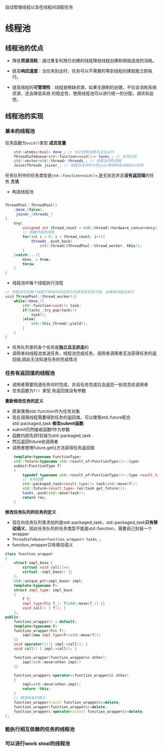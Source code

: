 自动管理线程以及在线程间调配任务

# 线程池
## 线程池的优点
- 降低**资源消耗**：通过重复利用已创建的线程降低线程创建和销毁造成的消耗。

- 提高**响应速度**：当任务到达时，任务可以不需要的等到线程创建就能立即执行。

- 提高线程的**可管理性**：线程是稀缺资源，如果无限制的创建，不仅会消耗系统资源，还会降低系统 的稳定性，使用线程池可以进行统一的分配，调优和监控。


## 线程池的实现
### 基本的线程池
任务函数为`void()`类型
**成员变量**
```c++
	std::atomic<bool> done_; // 标识线程池是否正在运行
    ThreadSafeQueue<std::function<void()>> tasks_; // 任务队列
    std::vector<std::thread> threads_; // 线程池中的线程
    JoinerThreads joiner_; // 线程池关闭时负责join等待所有线程执行完毕
```
任务队列中的任务类型是`std::function<void()>`,是无状态并且**没有返回值**的任务
**方法**

- 构造线程池
```c++

ThreadPool::ThreadPool()
    :done_(false),
     joiner_(threads_)
{
    try{
        unsigned int thread_count = std::thread::hardware_concurrency();
		// 创建所有的线程
        for(int i = 0; i < thread_count; i++){
            threads_.push_back(
                std::thread(&ThreadPool::thread_worker, this));
        }
    }catch(...){
        done_ = true;
        throw;
    }
}

```

- 线程池中每个线程执行流程
```c++
// 线程池中的每个线程不停地问讯任务队列是否有任务可做，如果有则取出执行
void ThreadPool::thread_worker(){
    while(!done_){
        std::function<void()> task;
        if(tasks_.try_pop(task)){
            task();
        }else{
            std::this_thread::yield();
        }
    }
}
```

- 任务队列里的各个任务是**独立且无状态**的
- 调用者向线程池发送任务，线程池完成任务，调用者调用者无法获得任务的返回值,因此无法知道任务的完成情况

### 任务有返回值的线程池
- 调用者需要知道任务何时完成，并且任务完成后会返回一些信息给调用者
- 任务函数为`T() `类型,有返回值没有参数

**重新修改任务的定义**
- 原来使用std::function作为任务对象
- 现在调用线程需要得到任务的返回值，可以使用std::future配合std::packaged_task
**修改submit函数**
- submit仍然接收函数f作为参数
- 函数内部先将f封装为std::packaged_task
- 然后返回future给调用者
- 调用者使用future.get()方法获得任务返回值
```c++
    template<typename FunctionType>
    std::future<typename std::result_of<FunctionType()>::type>
    submit(FunctionType f)
    {
        typedef typename std::result_of<FunctionType()>::type result_type;
        // 先将函数
        std::packaged_task<result_type()> task(std::move(f));
        std::future<result_type> res(task.get_future());
        tasks_.push(std::move(task));
        return res;
    }
```
**修改任务队列的任务的定义**
- 现在向任务队列里添加的是std::packaged_task，std::packaged_task**只有移动语义**，因此任务队列的任务类型不能是std::function，需要自己封装一个wrapper
-  `ThreadSafeQueue<function_wrapper> tasks_;`
- function_wrapper只有移动语义
```c++
class function_wrapper
{
    struct impl_base {
        virtual void call()=0;
        virtual ~impl_base() {}
    };
    std::unique_ptr<impl_base> impl;
    template<typename F>
    struct impl_type: impl_base
    {
        F f;
        impl_type(F&& f_): f(std::move(f_)) {}
        void call() { f(); }
    };
public:
    function_wrapper() = default;
    template<typename F>
    function_wrapper(F&& f):
        impl(new impl_type<F>(std::move(f)))
    {}
    void operator()(){ impl->call(); }
    void call() { impl->call(); }

    function_wrapper(function_wrapper&& other):
        impl(std::move(other.impl))
    {}

    function_wrapper& operator=(function_wrapper&& other)
    {
        impl=std::move(other.impl);
        return *this;
    }
	// 禁用所有的拷贝
    function_wrapper(const function_wrapper&)=delete;
    function_wrapper(function_wrapper&)=delete;
    function_wrapper& operator=(const function_wrapper&)=delete;
};
```

### 能执行相互依赖的任务的线程池


### 可以进行work steal的线程池


